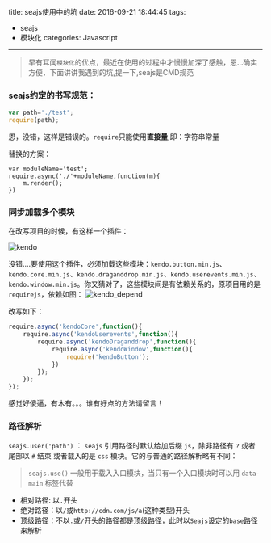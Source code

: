 title: seajs使用中的坑
date: 2016-09-21 18:44:45
tags: 
- seajs
- 模块化
categories: Javascript
---
>早有耳闻`模块化`的优点，最近在使用的过程中才慢慢加深了感触，恩...确实方便，下面讲讲我遇到的坑,提一下,seajs是CMD规范

### seajs约定的书写规范：
``` javascript
var path='./test';
require(path);
```
恩，没错，这样是错误的。`require`只能使用**直接量**,即：字符串常量

替换的方案：
```
var moduleName='test';
require.async('./'+moduleName,function(m){
    m.render();
})
```
<!-- more -->
### 同步加载多个模块
在改写项目的时候，有这样一个插件：

![kendo](https://tang-blog-1257996120.cos-website.ap-chengdu.myqcloud.com/seajs/kendo.png)  

没错....要使用这个插件，必须加载这些模块：`kendo.button.min.js`、`kendo.core.min.js`、`kendo.draganddrop.min.js`、`kendo.userevents.min.js`、`kendo.window.min.js`。你又猜对了，这些模块间是有依赖关系的，原项目用的是`requirejs`，依赖如图：
![kendo_depend](https://tang-blog-1257996120.cos-website.ap-chengdu.myqcloud.com/seajs/kendo_depend.png)

改写如下：
``` javascript
require.async('kendoCore',function(){
    require.async('kendoUserevents',function(){
        require.async('kendoDraganddrop',function(){
            require.async('kendoWindow',function(){
                require('kendoButton');     
            })
        });
    });
}); 
```
感觉好傻逼，有木有。。。谁有好点的方法请留言！

### 路径解析
`seajs.user('path')` ： `seajs` 引用路径时默认给加后缀 `js`，除非路径有 `?` 或者 尾部以 `#` 结束 或者载入的是 `css` 模块。它的与普通的路径解析略有不同： 
> `seajs.use()` 一般用于载入入口模块，当只有一个入口模块时可以用 `data-main` 标签代替
 
- 相对路径: 以`.`开头
- 绝对路径：以`/`或`http://cdn.com/js/a`(这种类型)开头
- 顶级路径：不以`.`或`/`开头的路径都是顶级路径，此时以`Seajs`设定的`base`路径来解析  
